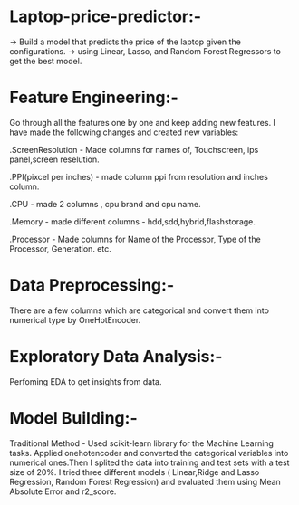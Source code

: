 # Laptop-price-predictor:-
-> Build a model that predicts the price of the laptop given the configurations.
-> using Linear, Lasso, and Random Forest Regressors to get the best model.

# Feature Engineering:- 
 Go through all the features one by one and keep adding new features. I have made the following changes and created new variables:
 
.ScreenResolution - Made columns for names of, Touchscreen, ips panel,screen reselution. 

.PPI(pixcel per inches) - made column ppi from  resolution and inches column.

.CPU - made 2 columns , cpu brand and cpu name.

.Memory - made different columns - hdd,sdd,hybrid,flashstorage.

.Processor - Made columns for Name of the Processor, Type of the Processor, Generation. etc.

# Data Preprocessing:-
There are a few columns which are categorical and convert them into numerical type by OneHotEncoder.

# Exploratory Data Analysis:-
Perfoming EDA to get insights from data.

# Model Building:-
Traditional Method -
Used scikit-learn library for the Machine Learning tasks. Applied onehotencoder and converted the categorical variables into numerical ones.Then I splited the data into training and test sets with a test size of 20%. I tried three different models ( Linear,Ridge and Lasso Regression, Random Forest Regression) and evaluated them using Mean Absolute Error and r2_score.
